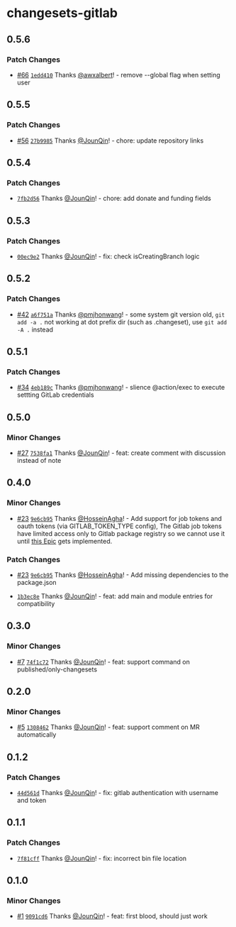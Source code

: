 # changesets-gitlab

## 0.5.6

### Patch Changes

- [#66](https://github.com/un-ts/changesets-gitlab/pull/66) [`1edd410`](https://github.com/un-ts/changesets-gitlab/commit/1edd4105f00780a014060827db972447e9f2fdb7) Thanks [@awxalbert](https://github.com/awxalbert)! - remove --global flag when setting user

## 0.5.5

### Patch Changes

- [#56](https://github.com/un-ts/changesets-gitlab/pull/56) [`27b9985`](https://github.com/un-ts/changesets-gitlab/commit/27b9985b1c9efcff387a51d0a67f50b73fa2399d) Thanks [@JounQin](https://github.com/JounQin)! - chore: update repository links

## 0.5.4

### Patch Changes

- [`7fb2d56`](https://github.com/un-ts/changesets-gitlab/commit/7fb2d56cfbf0e81b7f8f3af0e1a0fc8555e3d216) Thanks [@JounQin](https://github.com/JounQin)! - chore: add donate and funding fields

## 0.5.3

### Patch Changes

- [`00ec9e2`](https://github.com/rx-ts/changesets-gitlab/commit/00ec9e2325ffebc267991f0deed9b9628029616d) Thanks [@JounQin](https://github.com/JounQin)! - fix: check isCreatingBranch logic

## 0.5.2

### Patch Changes

- [#42](https://github.com/rx-ts/changesets-gitlab/pull/42) [`a6f751a`](https://github.com/rx-ts/changesets-gitlab/commit/a6f751a76725c317625555fef315e1380d9a81f6) Thanks [@pmjhonwang](https://github.com/pmjhonwang)! - some system git version old, `git add -a .` not working at dot prefix dir (such as .changeset), use `git add -A .` instead

## 0.5.1

### Patch Changes

- [#34](https://github.com/rx-ts/changesets-gitlab/pull/34) [`4eb189c`](https://github.com/rx-ts/changesets-gitlab/commit/4eb189c370dec72cb4ce1babe1b89e2d32420436) Thanks [@pmjhonwang](https://github.com/pmjhonwang)! - slience @action/exec to execute settting GitLab credentials

## 0.5.0

### Minor Changes

- [#27](https://github.com/rx-ts/changesets-gitlab/pull/27) [`7538fa1`](https://github.com/rx-ts/changesets-gitlab/commit/7538fa10a241f3d979c16f481164694e3d57473b) Thanks [@JounQin](https://github.com/JounQin)! - feat: create comment with discussion instead of note

## 0.4.0

### Minor Changes

- [#23](https://github.com/rx-ts/changesets-gitlab/pull/23) [`9e6cb95`](https://github.com/rx-ts/changesets-gitlab/commit/9e6cb95f22532eb18df7f95747140ffef5e4c80a) Thanks [@HosseinAgha](https://github.com/HosseinAgha)! - Add support for job tokens and oauth tokens (via GITLAB_TOKEN_TYPE config), The Gitlab job tokens have limited access only to Gitlab package registry so we cannot use it until [this Epic](https://gitlab.com/groups/gitlab-org/-/epics/3559) gets implemented.

### Patch Changes

- [#23](https://github.com/rx-ts/changesets-gitlab/pull/23) [`9e6cb95`](https://github.com/rx-ts/changesets-gitlab/commit/9e6cb95f22532eb18df7f95747140ffef5e4c80a) Thanks [@HosseinAgha](https://github.com/HosseinAgha)! - Add missing dependencies to the package.json

- [`1b3ec8e`](https://github.com/rx-ts/changesets-gitlab/commit/1b3ec8eafaa9fb58ac444e1c873d2cb832f24e76) Thanks [@JounQin](https://github.com/JounQin)! - feat: add main and module entries for compatibility

## 0.3.0

### Minor Changes

- [#7](https://github.com/rx-ts/changesets-gitlab/pull/7) [`74f1c72`](https://github.com/rx-ts/changesets-gitlab/commit/74f1c72a2a7aa7861de7d85503a005bf22557e09) Thanks [@JounQin](https://github.com/JounQin)! - feat: support command on published/only-changesets

## 0.2.0

### Minor Changes

- [#5](https://github.com/rx-ts/changesets-gitlab/pull/5) [`1308462`](https://github.com/rx-ts/changesets-gitlab/commit/130846299026cd685e1e0f0fdbbadb7dca5572cb) Thanks [@JounQin](https://github.com/JounQin)! - feat: support comment on MR automatically

## 0.1.2

### Patch Changes

- [`44d561d`](https://github.com/rx-ts/changesets-gitlab/commit/44d561d48efbeaca14c1625da9c2db94badfe9d9) Thanks [@JounQin](https://github.com/JounQin)! - fix: gitlab authentication with username and token

## 0.1.1

### Patch Changes

- [`7f81cff`](https://github.com/rx-ts/changesets-gitlab/commit/7f81cff568243d4314d5869a77d812d77d1cb5ae) Thanks [@JounQin](https://github.com/JounQin)! - fix: incorrect bin file location

## 0.1.0

### Minor Changes

- [#1](https://github.com/rx-ts/changesets-gitlab/pull/1) [`9091cd6`](https://github.com/rx-ts/changesets-gitlab/commit/9091cd635f155055d521ba4bd083e047464e4e88) Thanks [@JounQin](https://github.com/JounQin)! - feat: first blood, should just work
